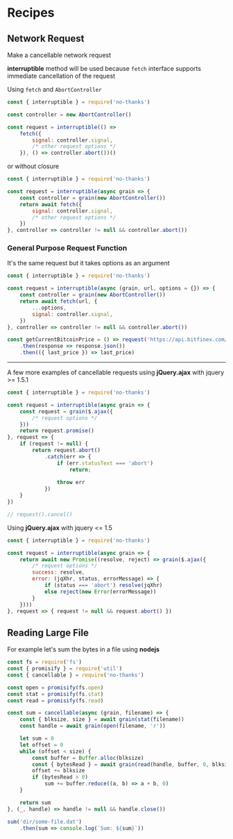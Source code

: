 # Recipes

## Network Request

Make a cancellable network request

**interruptible** method will be used because `fetch` interface supports immediate cancellation of the request

Using `fetch` and `AbortController`

```js
const { interruptible } = require('no-thanks')

const controller = new AbortController()

const request = interruptible(() =>
    fetch({
        signal: controller.signal,
        /* other request options */
    }), () => controller.abort())()
```

or without closure

```js
const { interruptible } = require('no-thanks')

const request = interruptible(async grain => {
    const controller = grain(new AbortController())
    return await fetch({
        signal: controller.signal,
        /* other request options */
    })
}, controller => controller != null && controller.abort())

```

### General Purpose Request Function

It's the same request but it takes options as an argument

```js
const { interruptible } = require('no-thanks')

const request = interruptible(async (grain, url, options = {}) => {
    const controller = grain(new AbortController())
    return await fetch(url, {
        ...options,
        signal: controller.signal,
    })
}, controller => controller != null && controller.abort())

const getCurrentBitcoinPrice = () => request('https://api.bitfinex.com/v1/pubticker/btcusd')
    .then(response => response.json())
    .then(({ last_price }) => last_price)

```

---

A few more examples of cancellable requests using **jQuery.ajax** with jquery >= 1.5.1

```js
const { interruptible } = require('no-thanks')

const request = interruptible(async grain => {
    const request = grain($.ajax({
        /* request options */
    }))
    return request.promise()
}, request => {
    if (request != null) {
        return request.abort()
            .catch(err => {
                if (err.statusText === 'abort')
                    return;
                
                throw err
            })
    }
})

// request().cancel()
```

Using **jQuery.ajax** with jquery <= 1.5

```js
const { interruptible } = require('no-thanks')

const request = interruptible(async grain => {
    return await new Promise((resolve, reject) => grain($.ajax({
        /* request options */
        success: resolve,
        error: (jqXhr, status, errorMessage) => {
            if (status === 'abort') resolve(jqXhr)
            else reject(new Error(errorMessage))
        }
    })))
}, request => { request != null && request.abort() })
```

## Reading Large File

For example let's sum the bytes in a file using **nodejs**

```js
const fs = require('fs')
const { promisify } = require('util')
const { cancellable } = require('no-thanks')

const open = promisify(fs.open)
const stat = promisify(fs.stat)
const read = promisify(fs.read)

const sum = cancellable(async (grain, filename) => {
    const { blksize, size } = await grain(stat(filename))
    const handle = await grain(open(filename, 'r'))

    let sum = 0
    let offset = 0
    while (offset < size) {
        const buffer = Buffer.alloc(blksize)
        const { bytesRead } = await grain(read(handle, buffer, 0, blksize, offset))
        offset += blksize
        if (bytesRead > 0)
            sum += buffer.reduce((a, b) => a + b, 0)
    }

    return sum
}, (_, handle) => handle != null && handle.close())

sum('dir/some-file.dat')
    .then(sum => console.log(`Sum: ${sum}`))
```
